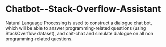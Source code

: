 # Chatbot--Stack-Overflow-Assistant
Natural Language Processing is used to construct a dialogue chat bot, which will be able to  answer programming-related questions (using StackOverflow dataset), and  chit-chat and simulate dialogue on all non programming-related questions.
